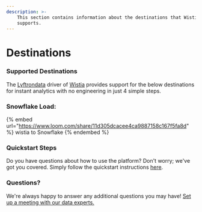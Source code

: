 ```yaml
---
description: >-
    This section contains information about the destinations that Wistia
    supports.
---
```


# Destinations

### Supported Destinations

The [Lyftrondata](https://www.lyftrondata.com/) driver of [Wistia](https://www.lyftrondata.com/integration/wistia/) provides support for the below destinations for instant analytics with no engineering in just 4 simple steps.

### Snowflake Load:

{% embed url="https://www.loom.com/share/11d305dcacee4ca9887158c167f5fa8d" %}
wistia to Snowflake
{% endembed %}

### Quickstart Steps

Do you have questions about how to use the platform? Don't worry; we've got you covered. Simply follow the quickstart instructions [here](../../../quickstart-steps.md).

### Questions? <a href="#questions" id="questions"></a>

We're always happy to answer any additional questions you may have! [Set up a meeting with our data experts.](https://www.lyftrondata.com/book-a-meeting/)
